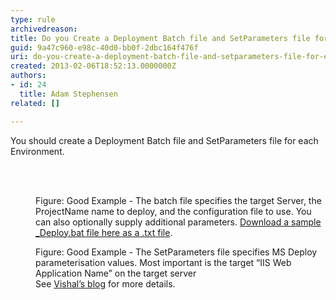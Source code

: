 ```yaml
---
type: rule
archivedreason: 
title: Do you Create a Deployment Batch file and SetParameters file for each Environment?
guid: 9a47c960-e98c-40d0-bb0f-2dbc164f476f
uri: do-you-create-a-deployment-batch-file-and-setparameters-file-for-each-environment
created: 2013-02-06T18:52:13.0000000Z
authors:
- id: 24
  title: Adam Stephensen
related: []

---
```



<p>You should create a Deployment Batch file and SetParameters file for each Environment.</p>
<br><excerpt class='endintro'></excerpt><br>
<dl class="goodImage"><dt> 
      <img src="/PublishingImages/setparameters.jpg" alt="" /> 
   </dt><dd>Figure&#58; Good Example - The batch file specifies the target Server, the ProjectName name to deploy, and the configuration file to use. You can also optionally supply additional parameters. 
      <a href="/Documents/DeployBat.txt">Download a sample _Deploy.bat file here as a .txt file</a>. </dd></dl><dl class="goodImage"><dt> 
      <img src="/PublishingImages/batfile.jpg" alt="" />
   </dt><dd>Figure&#58; Good Example - The SetParameters file specifies MS Deploy parameterisation values.  Most important is the target “IIS Web Application Name” on the target server<br>See 
      <a target="_blank" href="http&#58;//vishaljoshi.blogspot.com.au/2010/07/web-deploy-parameterization-in-action.html">Vishal’s blog</a> for more details. </dd></dl>


